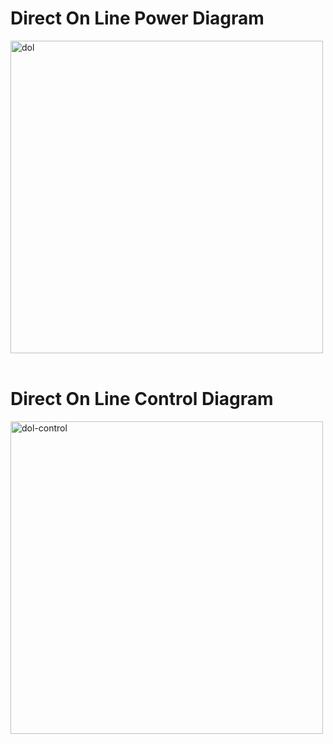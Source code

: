 # Direct On Line Power Diagram

<img src="../../assets/images/DOL.png" alt="dol" width="500"/>
<br />
<br />

# Direct On Line Control Diagram

<img src="../../assets/images/dol-control.png" alt="dol-control" width="500"/>